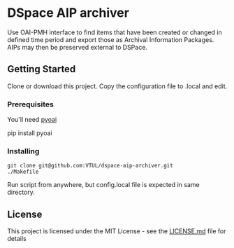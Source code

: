 # DSpace AIP archiver

Use OAI-PMH interface to find items that have been created or changed in
defined time period and export those as Archival Information Packages.  AIPs 
may then be preserved external to DSPace.


## Getting Started

Clone or download this project.  Copy the configuration file to .local and edit.


### Prerequisites

You'll need [pyoai](https://github.com/infrae/pyoai)

pip install pyoai


### Installing

```
git clone git@github.com:VTUL/dspace-aip-archiver.git
./Makefile
```

Run script from anywhere, but config.local file is expected in same 
directory.


## License

This project is licensed under the MIT License - see the [LICENSE.md](LICENSE.md) file for details
